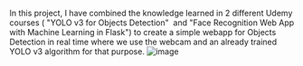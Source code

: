 In this project, I have combined the knowledge learned in 2 different Udemy courses 
( "YOLO v3 for Objects Detection"  and "Face Recognition Web App with Machine Learning in Flask") 
to create a simple webapp for Objects Detection in real time where we use the webcam and
an already trained YOLO v3 algorithm for that purpose.
![image](https://user-images.githubusercontent.com/38459325/117166422-a64b1380-adc6-11eb-9d0f-11dca31ffc53.png)
